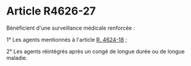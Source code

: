 # Article R4626-27

Bénéficient d'une surveillance médicale renforcée : 

1° Les agents mentionnés à l'article [R. 4624-18][1] ; 

2° Les agents réintégrés après un congé de longue durée ou de longue maladie.

 [1]: /affichCodeArticle.do?cidTexte=LEGITEXT000006072050&idArticle=LEGIARTI000018493162&dateTexte=&categorieLien=cid